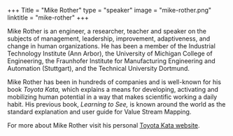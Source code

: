 +++
Title = "Mike Rother"
type = "speaker"
image = "mike-rother.png"
linktitle = "mike-rother"
+++

Mike Rother is an engineer, a researcher, teacher and speaker on the subjects of management, leadership, improvement, adaptiveness, and change in human organizations. He has been a member of the Industrial Technology Institute (Ann Arbor), the University of Michigan College of Engineering, the Fraunhofer Institute for Manufacturing Engineering and Automation (Stuttgart), and the Technical University Dortmund.</p>
<p>Mike Rother has been in hundreds of companies and is well-known for his book <em>Toyota Kata,</em> which explains a means for developing, activating and mobilizing human potential in a way that makes scientific working a daily habit. His previous book, <em>Learning to See,</em> is known around the world as the standard explanation and user guide for Value Stream Mapping.</p>
For more about Mike Rother visit his personal <a href="http://www-personal.umich.edu/~mrother/Homepage.html" target="_blank">Toyota Kata website</a>.
